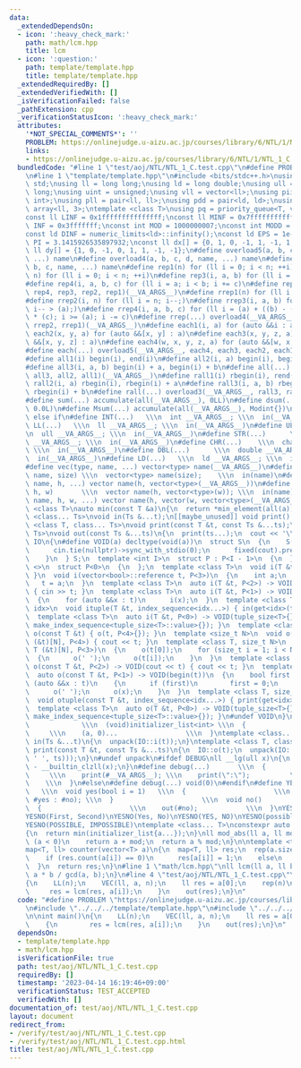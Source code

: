 ```yaml
---
data:
  _extendedDependsOn:
  - icon: ':heavy_check_mark:'
    path: math/lcm.hpp
    title: lcm
  - icon: ':question:'
    path: template/template.hpp
    title: template/template.hpp
  _extendedRequiredBy: []
  _extendedVerifiedWith: []
  _isVerificationFailed: false
  _pathExtension: cpp
  _verificationStatusIcon: ':heavy_check_mark:'
  attributes:
    '*NOT_SPECIAL_COMMENTS*': ''
    PROBLEM: https://onlinejudge.u-aizu.ac.jp/courses/library/6/NTL/1/NTL_1_C
    links:
    - https://onlinejudge.u-aizu.ac.jp/courses/library/6/NTL/1/NTL_1_C
  bundledCode: "#line 1 \"test/aoj/NTL/NTL_1_C.test.cpp\"\n#define PROBLEM \"https://onlinejudge.u-aizu.ac.jp/courses/library/6/NTL/1/NTL_1_C\"\
    \n#line 1 \"template/template.hpp\"\n#include <bits/stdc++.h>\nusing namespace\
    \ std;\nusing ll = long long;\nusing ld = long double;\nusing ull = unsigned long\
    \ long;\nusing uint = unsigned;\nusing vll = vector<ll>;\nusing pii = pair<int,\
    \ int>;\nusing pll = pair<ll, ll>;\nusing pdd = pair<ld, ld>;\nusing tuplis =\
    \ array<ll, 3>;\ntemplate <class T>\nusing pq = priority_queue<T, vector<T>, greater<T>>;\n\
    const ll LINF = 0x1fffffffffffffff;\nconst ll MINF = 0x7fffffffffff;\nconst int\
    \ INF = 0x3fffffff;\nconst int MOD = 1000000007;\nconst int MODD = 998244353;\n\
    const ld DINF = numeric_limits<ld>::infinity();\nconst ld EPS = 1e-9;\nconst ld\
    \ PI = 3.1415926535897932;\nconst ll dx[] = {0, 1, 0, -1, 1, -1, 1, -1};\nconst\
    \ ll dy[] = {1, 0, -1, 0, 1, 1, -1, -1};\n#define overload5(a, b, c, d, e, name,\
    \ ...) name\n#define overload4(a, b, c, d, name, ...) name\n#define overload3(a,\
    \ b, c, name, ...) name\n#define rep1(n) for (ll i = 0; i < n; ++i)\n#define rep2(i,\
    \ n) for (ll i = 0; i < n; ++i)\n#define rep3(i, a, b) for (ll i = a; i < b; ++i)\n\
    #define rep4(i, a, b, c) for (ll i = a; i < b; i += c)\n#define rep(...) overload4(__VA_ARGS__,\
    \ rep4, rep3, rep2, rep1)(__VA_ARGS__)\n#define rrep1(n) for (ll i = n; i--;)\n\
    #define rrep2(i, n) for (ll i = n; i--;)\n#define rrep3(i, a, b) for (ll i = b;\
    \ i-- > (a);)\n#define rrep4(i, a, b, c) for (ll i = (a) + ((b) - (a)-1) / (c)\
    \ * (c); i >= (a); i -= c)\n#define rrep(...) overload4(__VA_ARGS__, rrep4, rrep3,\
    \ rrep2, rrep1)(__VA_ARGS__)\n#define each1(i, a) for (auto &&i : a)\n#define\
    \ each2(x, y, a) for (auto &&[x, y] : a)\n#define each3(x, y, z, a) for (auto\
    \ &&[x, y, z] : a)\n#define each4(w, x, y, z, a) for (auto &&[w, x, y, z] : a)\n\
    #define each(...) overload5(__VA_ARGS__, each4, each3, each2, each1)(__VA_ARGS__)\n\
    #define all1(i) begin(i), end(i)\n#define all2(i, a) begin(i), begin(i) + a\n\
    #define all3(i, a, b) begin(i) + a, begin(i) + b\n#define all(...) overload3(__VA_ARGS__,\
    \ all3, all2, all1)(__VA_ARGS__)\n#define rall1(i) rbegin(i), rend(i)\n#define\
    \ rall2(i, a) rbegin(i), rbegin(i) + a\n#define rall3(i, a, b) rbegin(i) + a,\
    \ rbegin(i) + b\n#define rall(...) overload3(__VA_ARGS__, rall3, rall2, rall1)(__VA_ARGS__)\n\
    #define sum(...) accumulate(all(__VA_ARGS__), 0LL)\n#define dsum(...) accumulate(all(__VA_ARGS__),\
    \ 0.0L)\n#define Msum(...) accumulate(all(__VA_ARGS__), Modint{})\n#define elif\
    \ else if\n#define INT(...)   \\\n  int __VA_ARGS__; \\\n  in(__VA_ARGS__)\n#define\
    \ LL(...)   \\\n  ll __VA_ARGS__; \\\n  in(__VA_ARGS__)\n#define ULL(...)   \\\
    \n  ull __VA_ARGS__; \\\n  in(__VA_ARGS__)\n#define STR(...)      \\\n  string\
    \ __VA_ARGS__; \\\n  in(__VA_ARGS__)\n#define CHR(...)    \\\n  char __VA_ARGS__;\
    \ \\\n  in(__VA_ARGS__)\n#define DBL(...)      \\\n  double __VA_ARGS__; \\\n\
    \  in(__VA_ARGS__)\n#define LD(...)   \\\n  ld __VA_ARGS__; \\\n  in(__VA_ARGS__)\n\
    #define vec(type, name, ...) vector<type> name(__VA_ARGS__)\n#define VEC(type,\
    \ name, size) \\\n  vector<type> name(size);    \\\n  in(name)\n#define vv(type,\
    \ name, h, ...) vector name(h, vector<type>(__VA_ARGS__))\n#define VV(type, name,\
    \ h, w)       \\\n  vector name(h, vector<type>(w)); \\\n  in(name)\n#define vvv(type,\
    \ name, h, w, ...) vector name(h, vector(w, vector<type>(__VA_ARGS__)))\ntemplate\
    \ <class T>\nauto min(const T &a)\n{\n  return *min_element(all(a));\n}\n\ntemplate\
    \ <class... Ts>\nvoid in(Ts &...t);\n[[maybe_unused]] void print() {}\ntemplate\
    \ <class T, class... Ts>\nvoid print(const T &t, const Ts &...ts);\ntemplate <class...\
    \ Ts>\nvoid out(const Ts &...ts)\n{\n  print(ts...);\n  cout << '\\n';\n}\nnamespace\
    \ IO\n{\n#define VOID(a) decltype(void(a))\n  struct S\n  {\n    S()\n    {\n\
    \      cin.tie(nullptr)->sync_with_stdio(0);\n      fixed(cout).precision(12);\n\
    \    }\n  } S;\n  template <int I>\n  struct P : P<I - 1>\n  {\n  };\n  template\
    \ <>\n  struct P<0>\n  {\n  };\n  template <class T>\n  void i(T &t) { i(t, P<3>{});\
    \ }\n  void i(vector<bool>::reference t, P<3>)\n  {\n    int a;\n    i(a);\n \
    \   t = a;\n  }\n  template <class T>\n  auto i(T &t, P<2>) -> VOID(cin >> t)\
    \ { cin >> t; }\n  template <class T>\n  auto i(T &t, P<1>) -> VOID(begin(t))\n\
    \  {\n    for (auto &&x : t)\n      i(x);\n  }\n  template <class T, size_t...\
    \ idx>\n  void ituple(T &t, index_sequence<idx...>) { in(get<idx>(t)...); }\n\
    \  template <class T>\n  auto i(T &t, P<0>) -> VOID(tuple_size<T>{}) { ituple(t,\
    \ make_index_sequence<tuple_size<T>::value>{}); }\n  template <class T>\n  void\
    \ o(const T &t) { o(t, P<4>{}); }\n  template <size_t N>\n  void o(const char\
    \ (&t)[N], P<4>) { cout << t; }\n  template <class T, size_t N>\n  void o(const\
    \ T (&t)[N], P<3>)\n  {\n    o(t[0]);\n    for (size_t i = 1; i < N; i++)\n  \
    \  {\n      o(' ');\n      o(t[i]);\n    }\n  }\n  template <class T>\n  auto\
    \ o(const T &t, P<2>) -> VOID(cout << t) { cout << t; }\n  template <class T>\n\
    \  auto o(const T &t, P<1>) -> VOID(begin(t))\n  {\n    bool first = 1;\n    for\
    \ (auto &&x : t)\n    {\n      if (first)\n        first = 0;\n      else\n  \
    \      o(' ');\n      o(x);\n    }\n  }\n  template <class T, size_t... idx>\n\
    \  void otuple(const T &t, index_sequence<idx...>) { print(get<idx>(t)...); }\n\
    \  template <class T>\n  auto o(T &t, P<0>) -> VOID(tuple_size<T>{}) { otuple(t,\
    \ make_index_sequence<tuple_size<T>::value>{}); }\n#undef VOID\n}\n#define unpack(a)\
    \             \\\n  (void)initializer_list<int> \\\n  {                      \
    \     \\\n    (a, 0)...                 \\\n  }\ntemplate <class... Ts>\nvoid\
    \ in(Ts &...t)\n{\n  unpack(IO::i(t));\n}\ntemplate <class T, class... Ts>\nvoid\
    \ print(const T &t, const Ts &...ts)\n{\n  IO::o(t);\n  unpack(IO::o((cout <<\
    \ ' ', ts)));\n}\n#undef unpack\n#ifdef DEBUG\nll __lg(ull x)\n{\n  return 63\
    \ - __builtin_clzll(x);\n}\n#define debug(...)       \\\n  {                 \
    \     \\\n    print(#__VA_ARGS__); \\\n    print(\":\");          \\\n    out(__VA_ARGS__);\
    \    \\\n  }\n#else\n#define debug(...) void(0)\n#endif\n#define YESNO(yes, no)\
    \   \\\n  void yes(bool i = 1)   \\\n  {                      \\\n    out(i ?\
    \ #yes : #no); \\\n  }                      \\\n  void no()              \\\n\
    \  {                      \\\n    out(#no);            \\\n  }\nYESNO(first, second)\n\
    YESNO(First, Second)\nYESNO(Yes, No)\nYESNO(YES, NO)\nYESNO(possible, impossible)\n\
    YESNO(POSSIBLE, IMPOSSIBLE)\ntemplate <class... T>\nconstexpr auto min(T... a)\n\
    {\n  return min(initializer_list{a...});\n}\nll mod_abs(ll a, ll mod)\n{\n  if\
    \ (a < 0)\n    return a + mod;\n  return a % mod;\n}\n\ntemplate <typename T>\n\
    map<T, ll> counter(vector<T> a)\n{\n  map<T, ll> res;\n  rep(a.size())\n  {\n\
    \    if (res.count(a[i]) == 0)\n      res[a[i]] = 1;\n    else\n      res[a[i]]++;\n\
    \  }\n  return res;\n}\n#line 1 \"math/lcm.hpp\"\nll lcm(ll a, ll b)\n{\n    return\
    \ a * b / gcd(a, b);\n}\n#line 4 \"test/aoj/NTL/NTL_1_C.test.cpp\"\n\nint main()\n\
    {\n    LL(n);\n    VEC(ll, a, n);\n    ll res = a[0];\n    rep(n)\n    {\n   \
    \     res = lcm(res, a[i]);\n    }\n    out(res);\n}\n"
  code: "#define PROBLEM \"https://onlinejudge.u-aizu.ac.jp/courses/library/6/NTL/1/NTL_1_C\"\
    \n#include \"../../../template/template.hpp\"\n#include \"../../../math/lcm.hpp\"\
    \n\nint main()\n{\n    LL(n);\n    VEC(ll, a, n);\n    ll res = a[0];\n    rep(n)\n\
    \    {\n        res = lcm(res, a[i]);\n    }\n    out(res);\n}\n"
  dependsOn:
  - template/template.hpp
  - math/lcm.hpp
  isVerificationFile: true
  path: test/aoj/NTL/NTL_1_C.test.cpp
  requiredBy: []
  timestamp: '2023-04-14 16:19:46+09:00'
  verificationStatus: TEST_ACCEPTED
  verifiedWith: []
documentation_of: test/aoj/NTL/NTL_1_C.test.cpp
layout: document
redirect_from:
- /verify/test/aoj/NTL/NTL_1_C.test.cpp
- /verify/test/aoj/NTL/NTL_1_C.test.cpp.html
title: test/aoj/NTL/NTL_1_C.test.cpp
---
```

